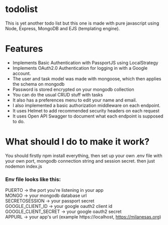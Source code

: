 # todolist
This is yet another todo list but this one is made with pure javascript using Node, Express, MongoDB and EJS (templating engine).
# Features
* Implements Basic Authentication with PassportJS using LocalStrategy
* Implements OAuth2.0 Authentication for logging in with a Google account.
* The user and task model was made with mongoose, which then applies the schema on mongodb
* Password is stored encrypted on your mongodb collection
* You can do the usual CRUD stuff with tasks
* It also has a preferences menu to edit your name and email.
* I also implemented a basic authorization middleware on each endpoint.
* It uses Helmet to add recommended security headers on each request
* It uses Open API Swagger to document what each endpoint is supposed to do.

# What should I do to make it work?
You should firstly npm install everything, then set up your own .env file with your own port, mongodb connection string and session secret.
then just nodemon index.js
### Env file looks like this:
PUERTO -> the port you're listening in your app <br>
MONGO -> your mongodb database url <br>
SECRETOSESSION -> your passport secret <br>
GOOGLE_CLIENT_ID -> your google oauth2 client id <br>
GOOGLE_CLIENT_SECRET -> your google oauth2 secret <br>
APPURL -> your app's url (example https://localhost, https://milanesas.org) <br>
